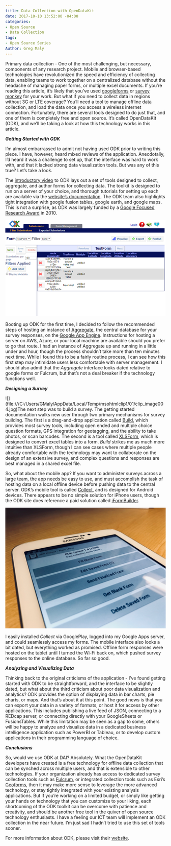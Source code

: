 ```yaml
---
title: Data Collection with OpenDataKit
date: 2017-10-10 13:52:00 -04:00
categories:
- Open Source
- Data Collection
tags:
- Open Source Series
Author: Greg Maly
---
```


Primary data collection - One of the most challenging, but necessary, components of any research project. Mobile and browser-based technologies have revolutionized the speed and efficiency of collecting data, enabling teams to work together on a centralized database without the headache of managing paper forms, or multiple excel documents. If you’re reading this article, it’s likely that you’ve used [googleforms](https://www.google.com/forms/about/) or [survey monkey](https://www.surveymonkey.com/) for your work. But what if you need to collect data in regions without 3G or LTE coverage? You’ll need a tool to manage offline data collection, and load the data once you access a wireless internet connection. Fortunately, there are several tools designed to do just that, and one of them is completely free and open source. It’s called OpenDataKit (ODK), and we’ll be taking a look at how this technology works in this article.

***Getting Started with ODK***

I’m almost embarrassed to admit not having used ODK prior to writing this piece. I have, however, heard mixed reviews of the application. Anecdotally, I’d heard it was a challenge to set up, that the interface was hard to work with, and that it lacked strong data visualization tools. But was any of this true? Let’s take a look.

The [introductory video](https://www.youtube.com/watch?v=HqqUdfz9Uyc) to ODK lays out a set of tools designed to collect, aggregate, and author forms for collecting data. The toolkit is designed to run on a server of your choice, and thorough tutorials for setting up each are available via the [website’s documentation](http://docs.opendatakit.org/). The ODK team also highlights tight integration with google fusion tables, google earth, and google maps. This is not a surprise, as ODK was largely funded by a [Google Focused Research Award](https://research.googleblog.com/2010/02/announcing-googles-focused-research.html) in 2010.

![ODK Aggregate.PNG](/uploads/ODK%20Aggregate.PNG)

Booting up ODK for the first time, I decided to follow the recommended steps of hosting an instance of [Aggregate](https://opendatakit.org/use/aggregate/), the central database for your survey responses, on the [Google App Engine](https://cloud.google.com/appengine/). Instructions for hosting a server on AWS, Azure, or your local machine are available should you prefer to go that route. I had an instance of Aggregate up and running in a little under and hour, though the process shouldn’t take more than ten minutes next time. While I found this to be a fairly routine process, I can see how this first step may intimidate users less comfortable with server management. I should also admit that the *Aggregate* interface looks dated relative to google forms or Fulcrum, but that’s not a deal breaker if the technology functions well.

***Designing a Survey***

!\[\](file:///C:/Users/GMaly/AppData/Local/Temp/msohtmlclip1/01/clip_image004.jpg)The next step was to build a survey. The getting started documentation walks new user through two primary mechanisms for survey building. The first is a drag-and-drop application called [Build](https://opendatakit.org/use/build/), which provides most survey tools, including open ended and multiple choice question formats, GPS integration for geotagging, and the ability to take photos, or scan barcodes. The second is a tool called [XLSForm](https://opendatakit.org/use/xlsform/), which is designed to convert excel tables into a form. *Build* strikes me as much more intuitive than XLSForm, though I can see cases where multiple people already comfortable with the technology may want to collaborate on the design of an extensive survey, and complex questions and responses are best managed in a shared excel file.

So, what about the mobile app? If you want to administer surveys across a large team, the app needs be easy to use, and must accomplish the task of hosting data on a local offline device before pushing data to the central server. ODK’s mobile tool is called [Collect](http://docs.opendatakit.org/collect-guide/), and is designed for Android devices. There appears to be no simple solution for iPhone users, though the ODK site does reference a paid solution called [iFormBuilder](https://www.iformbuilder.com/login-redirect/).

![ODK Collect.JPG](/uploads/ODK%20Collect.JPG)

I easily installed *Collect* via GooglePlay, logged into my Google Apps server, and could seamlessly access my forms. The mobile interface also looks a bit dated, but everything worked as promised. Offline form responses were hosted on the tablet until I turned the Wi-Fi back on, which pushed survey responses to the online database. So far so good.

***Analyzing and Visualizing Data***

Thinking back to the original criticisms of the application - I’ve found getting started with ODK to be straightforward, and the interface to be slightly dated, but what about the third criticism about poor data visualization and analytics? ODK provides the option of displaying data in bar charts, pie charts, or maps. And that’s about it at this point. The good news is that you can export your data in a variety of formats, or host it for access by other applications. This includes publishing a live feed of JSON, connecting to a REDcap server, or connecting directly with your GoogleSheets or FusionsTables. While this limitation may be seen as a gap to some, others will be happy to analyze and visualize data in a dedicated business intelligence application such as PowerBI or Tableau, or to develop custom applications in their programming language of choice.

***Conclusions***

So, would we use ODK at DAI? Absolutely. What the OpenDataKit developers have created is a free technology for offline data collection that can be synched across multiple users, and that is extensible to other technologies. If your organization already has access to dedicated survey collection tools such as [Fulcrum](http://www.fulcrumapp.com/), or integrated collection tools such as Esri’s [Geoforms](http://server.arcgis.com/en/portal/latest/use/geoform.htm), then it may make more sense to leverage the more advanced technology, or stay tightly integrated with your existing analysis applications. But if you’re working on a limited budget, or simply like getting your hands on technology that you can customize to your liking, each shortcoming of the ODK toolkit can be overcome with patience and creativity, and should be another free tool in the quiver of open source technology enthusiasts. I have a feeling our ICT team will implement an ODK collection in the near future. I’m just sad I hadn’t tried to use this set of tools sooner.

For more information about ODK, please visit their [website](https://opendatakit.org/use/xlsform/).